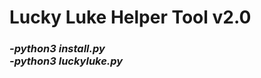 # Lucky Luke Helper Tool v2.0
<h3><i>
 -python3 install.py
  <br> -python3 luckyluke.py </br>
 </h3></i>
